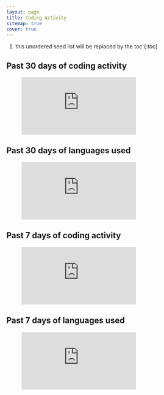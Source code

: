 ```yaml
---
layout: page
title: Coding Activity
sitemap: true
cover: true
---
```

1. this unordered seed list will be replaced by the toc
{:toc}

## Past 30 days of coding activity

<figure><embed src="https://wakatime.com/share/@a6775e22-0f97-4780-af31-4e88f506afff/f9562705-ed1d-4fed-9b46-d3c50beed036.svg" /></figure>

## Past 30 days of languages used

<figure><embed src="https://wakatime.com/share/@a6775e22-0f97-4780-af31-4e88f506afff/5bfab8e1-8113-422a-863e-b0f026fe3a06.svg" /></figure>

## Past 7 days of coding activity

<figure><embed src="https://wakatime.com/share/@a6775e22-0f97-4780-af31-4e88f506afff/85ce6d28-e77b-48ff-b500-84cbac05088b.svg" /></figure>

## Past 7 days of languages used

<figure><embed src="https://wakatime.com/share/@a6775e22-0f97-4780-af31-4e88f506afff/4f83ba09-c387-4145-9bd9-c2c251b19658.svg" /></figure>
